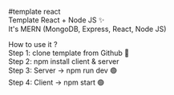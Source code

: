 #template react <br>
Template React + Node JS ✨ <br>
It's MERN (MongoDB, Express, React, Node JS) <br>

How to use it ? <br>
Step 1: clone template from Github 🚀 <br>
Step 2: npm install client & server <br>
Step 3: Server -> npm run dev 🟢 <br>
Step 4: Client -> npm start 🟢 <br>


